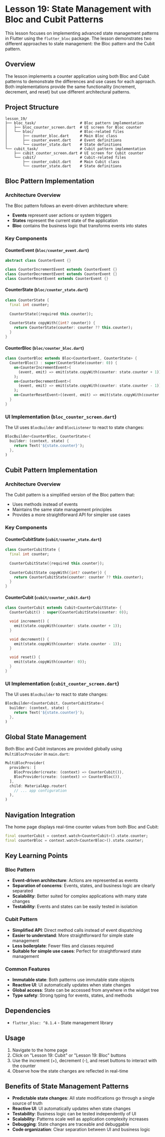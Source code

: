 # Lesson 19: State Management with Bloc and Cubit Patterns

This lesson focuses on implementing advanced state management patterns in Flutter using the `flutter_bloc` package. The lesson demonstrates two different approaches to state management: the Bloc pattern and the Cubit pattern.

## Overview

The lesson implements a counter application using both Bloc and Cubit patterns to demonstrate the differences and use cases for each approach. Both implementations provide the same functionality (increment, decrement, and reset) but use different architectural patterns.

## Project Structure

```
lesson_19/
├── bloc_task/                    # Bloc pattern implementation
│   ├── bloc_counter_screen.dart  # UI screen for Bloc counter
│   └── bloc/                     # Bloc-related files
│       ├── counter_bloc.dart     # Main Bloc class
│       ├── counter_event.dart    # Event definitions
│       └── counter_state.dart    # State definitions
└── cubit_task/                   # Cubit pattern implementation
    ├── cubit_counter_screen.dart # UI screen for Cubit counter
    └── cubit/                    # Cubit-related files
        ├── counter_cubit.dart    # Main Cubit class
        └── counter_state.dart    # State definitions
```

## Bloc Pattern Implementation

### Architecture Overview

The Bloc pattern follows an event-driven architecture where:
- **Events** represent user actions or system triggers
- **States** represent the current state of the application
- **Bloc** contains the business logic that transforms events into states

### Key Components

#### CounterEvent (`bloc/counter_event.dart`)
```dart
abstract class CounterEvent {}

class CounterIncrementEvent extends CounterEvent {}
class CounterDecrementEvent extends CounterEvent {}
class CounterResetEvent extends CounterEvent {}
```

#### CounterState (`bloc/counter_state.dart`)
```dart
class CounterState {
  final int counter;
  
  CounterState({required this.counter});
  
  CounterState copyWith({int? counter}) {
    return CounterState(counter: counter ?? this.counter);
  }
}
```

#### CounterBloc (`bloc/counter_bloc.dart`)
```dart
class CounterBloc extends Bloc<CounterEvent, CounterState> {
  CounterBloc() : super(CounterState(counter: 0)) {
    on<CounterIncrementEvent>(
      (event, emit) => emit(state.copyWith(counter: state.counter + 1)),
    );
    on<CounterDecrementEvent>(
      (event, emit) => emit(state.copyWith(counter: state.counter - 1)),
    );
    on<CounterResetEvent>((event, emit) => emit(state.copyWith(counter: 0)));
  }
}
```

### UI Implementation (`bloc_counter_screen.dart`)

The UI uses `BlocBuilder` and `BlocListener` to react to state changes:

```dart
BlocBuilder<CounterBloc, CounterState>(
  builder: (context, state) {
    return Text('${state.counter}');
  },
)
```

## Cubit Pattern Implementation

### Architecture Overview

The Cubit pattern is a simplified version of the Bloc pattern that:
- Uses methods instead of events
- Maintains the same state management principles
- Provides a more straightforward API for simpler use cases

### Key Components

#### CounterCubitState (`cubit/counter_state.dart`)
```dart
class CounterCubitState {
  final int counter;
  
  CounterCubitState({required this.counter});
  
  CounterCubitState copyWith({int? counter}) {
    return CounterCubitState(counter: counter ?? this.counter);
  }
}
```

#### CounterCubit (`cubit/counter_cubit.dart`)
```dart
class CounterCubit extends Cubit<CounterCubitState> {
  CounterCubit() : super(CounterCubitState(counter: 0));

  void increment() {
    emit(state.copyWith(counter: state.counter + 1));
  }

  void decrement() {
    emit(state.copyWith(counter: state.counter - 1));
  }

  void reset() {
    emit(state.copyWith(counter: 0));
  }
}
```

### UI Implementation (`cubit_counter_screen.dart`)

The UI uses `BlocBuilder` to react to state changes:

```dart
BlocBuilder<CounterCubit, CounterCubitState>(
  builder: (context, state) {
    return Text('${state.counter}');
  },
)
```

## Global State Management

Both Bloc and Cubit instances are provided globally using `MultiBlocProvider` in `main.dart`:

```dart
MultiBlocProvider(
  providers: [
    BlocProvider(create: (context) => CounterCubit()),
    BlocProvider(create: (context) => CounterBloc()),
  ],
  child: MaterialApp.router(
    // ... app configuration
  ),
)
```

## Navigation Integration

The home page displays real-time counter values from both Bloc and Cubit:

```dart
final counterCubit = context.watch<CounterCubit>().state.counter;
final counterBloc = context.watch<CounterBloc>().state.counter;
```

## Key Learning Points

### Bloc Pattern
- **Event-driven architecture**: Actions are represented as events
- **Separation of concerns**: Events, states, and business logic are clearly separated
- **Scalability**: Better suited for complex applications with many state changes
- **Testability**: Events and states can be easily tested in isolation

### Cubit Pattern
- **Simplified API**: Direct method calls instead of event dispatching
- **Easier to understand**: More straightforward for simple state management
- **Less boilerplate**: Fewer files and classes required
- **Suitable for simple use cases**: Perfect for straightforward state management

### Common Features
- **Immutable state**: Both patterns use immutable state objects
- **Reactive UI**: UI automatically updates when state changes
- **Global access**: State can be accessed from anywhere in the widget tree
- **Type safety**: Strong typing for events, states, and methods

## Dependencies

- `flutter_bloc: ^8.1.4` - State management library

## Usage

1. Navigate to the home page
2. Click on "Lesson 19: Cubit" or "Lesson 19: Bloc" buttons
3. Use the increment (+), decrement (-), and reset buttons to interact with the counter
4. Observe how the state changes are reflected in real-time

## Benefits of State Management Patterns

- **Predictable state changes**: All state modifications go through a single source of truth
- **Reactive UI**: UI automatically updates when state changes
- **Testability**: Business logic can be tested independently of UI
- **Scalability**: Patterns scale well as application complexity increases
- **Debugging**: State changes are traceable and debuggable
- **Code organization**: Clear separation between UI and business logic 